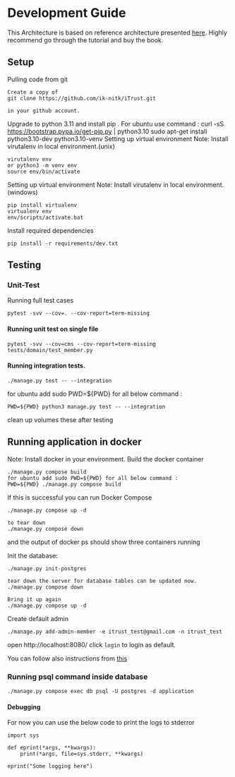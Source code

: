 # Development Guide

This Architecture is based on reference architecture presented [here](https://www.thedigitalcatbooks.com/pycabook-introduction/).
Highly recommend go through the tutorial and buy the book.

## Setup

Pulling code from git

```
Create a copy of
git clone https://github.com/ik-nitk/iTrust.git

in your github account.
```

Upgrade to python 3.11
and install pip .
For ubuntu
use command : curl -sS https://bootstrap.pypa.io/get-pip.py | python3.10
sudo apt-get install python3.10-dev python3.10-venv
Setting up virtual environment
Note: Install virutalenv in local environment.(unix)

```
virutalenv env
or python3 -m venv env
source env/bin/activate
```

Setting up virtual environment
Note: Install virutalenv in local environment.(windows)

```
pip install virtualenv
virtualenv env
env/scripts/activate.bat
```

Install required dependencies

```
pip install -r requirements/dev.txt
```

## Testing

### Unit-Test

Running full test cases

```
pytest -svv --cov=. --cov-report=term-missing
```

#### Running unit test on single file

```
pytest -svv --cov=cms --cov-report=term-missing tests/domain/test_member.py
```

#### Running integration tests.

```
./manage.py test -- --integration
```
for ubuntu add sudo PWD=${PWD} for all below command :

```
PWD=${PWD} python3 manage.py test -- --integration
```
clean up volumes these after testing

## Running application in docker

Note: Install docker in your environment.
Build the docker container

```
./manage.py compose build
for ubuntu add sudo PWD=${PWD} for all below command :
PWD=${PWD} ./manage.py compose build
```

If this is successful you can run Docker Compose

```
./manage.py compose up -d

to tear down
./manage.py compose down

```

and the output of docker ps should show three containers running

Init the database:

```
./manage.py init-postgres

tear down the server for database tables can be updated now.
./manage.py compose down

Bring it up again
./manage.py compose up -d

```

Create default admin
```
./manage.py add-admin-member -e itrust_test@gmail.com -n itrust_test
```

open http://localhost:8080/
click `login` to login as default.

You can follow also instructions from [this](https://www.thedigitalcatbooks.com/pycabook-chapter-08/)


### Running psql command inside database

```
./manage.py compose exec db psql -U postgres -d application
```
#### Debugging

For now you can use the below code to print the logs to stderror

```
import sys

def eprint(*args, **kwargs):
    print(*args, file=sys.stderr, **kwargs)

eprint("Some logging here")
```
